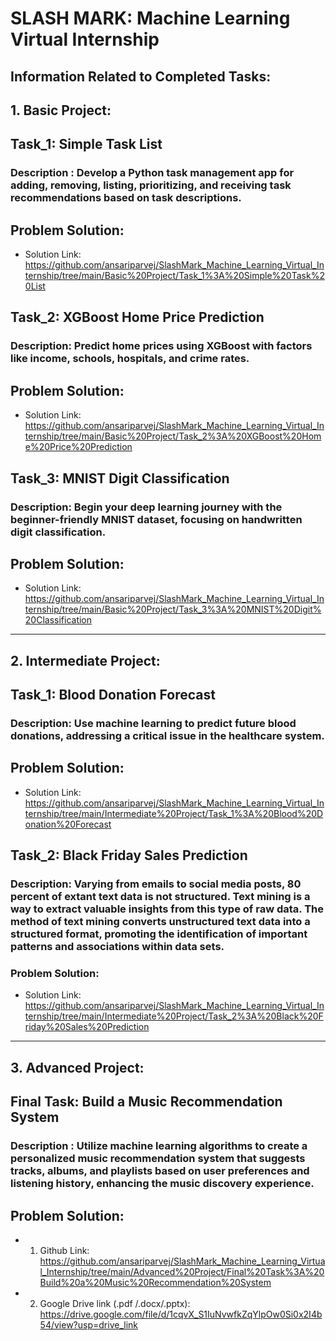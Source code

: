 # SLASH MARK: Machine Learning Virtual Internship

## Information Related to Completed Tasks:

## 1. Basic Project:

## Task_1: Simple Task List

### Description : Develop a Python task management app for adding, removing, listing, prioritizing, and receiving task recommendations based on task descriptions.

## Problem Solution:

- Solution Link: https://github.com/ansariparvej/SlashMark_Machine_Learning_Virtual_Internship/tree/main/Basic%20Project/Task_1%3A%20Simple%20Task%20List

## Task_2: XGBoost Home Price Prediction

### Description: Predict home prices using XGBoost with factors like income, schools, hospitals, and crime rates.

## Problem Solution:

- Solution Link: https://github.com/ansariparvej/SlashMark_Machine_Learning_Virtual_Internship/tree/main/Basic%20Project/Task_2%3A%20XGBoost%20Home%20Price%20Prediction

## Task_3: MNIST Digit Classification

### Description: Begin your deep learning journey with the beginner-friendly MNIST dataset, focusing on handwritten digit classification.

## Problem Solution:

- Solution Link: https://github.com/ansariparvej/SlashMark_Machine_Learning_Virtual_Internship/tree/main/Basic%20Project/Task_3%3A%20MNIST%20Digit%20Classification

-------------------------------------------------------------------------------------------
## 2. Intermediate Project:

## Task_1: Blood Donation Forecast

### Description: Use machine learning to predict future blood donations, addressing a critical issue in the healthcare system.

## Problem Solution:

- Solution Link: https://github.com/ansariparvej/SlashMark_Machine_Learning_Virtual_Internship/tree/main/Intermediate%20Project/Task_1%3A%20Blood%20Donation%20Forecast

## Task_2: Black Friday Sales Prediction

### Description: Varying from emails to social media posts, 80 percent of extant text data is not structured. Text mining is a way to extract valuable insights from this type of raw data. The method of text mining converts unstructured text data into a structured format, promoting the identification of important patterns and associations within data sets.

### Problem Solution:

- Solution Link: https://github.com/ansariparvej/SlashMark_Machine_Learning_Virtual_Internship/tree/main/Intermediate%20Project/Task_2%3A%20Black%20Friday%20Sales%20Prediction

-------------------------------------------------------------------------------------------
## 3. Advanced Project:

## Final Task: Build a Music Recommendation System

### Description : Utilize machine learning algorithms to create a personalized music recommendation system that suggests tracks, albums, and playlists based on user preferences and listening history, enhancing the music discovery experience.

## Problem Solution:

- 1. Github Link: https://github.com/ansariparvej/SlashMark_Machine_Learning_Virtual_Internship/tree/main/Advanced%20Project/Final%20Task%3A%20Build%20a%20Music%20Recommendation%20System

- 2. Google Drive link (.pdf /.docx/.pptx): https://drive.google.com/file/d/1cqvX_S1IuNvwfkZqYlpOw0Si0x2I4b54/view?usp=drive_link

